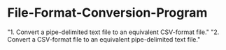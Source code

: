 # File-Format-Conversion-Program
"1. Convert a pipe-delimited text file to an equivalent CSV-format file."
"2. Convert a CSV-format file to an equivalent pipe-delimited text file." 
